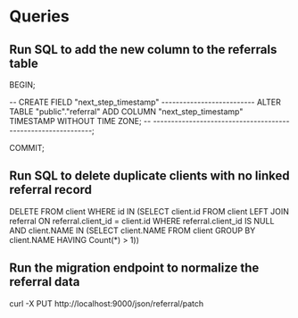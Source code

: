 # Queries

## Run SQL to add the new column to the referrals table

BEGIN;


-- CREATE FIELD "next_step_timestamp" --------------------------
ALTER TABLE "public"."referral" ADD COLUMN "next_step_timestamp" TIMESTAMP WITHOUT TIME ZONE;
-- -------------------------------------------------------------;

COMMIT;

## Run SQL to delete duplicate clients with no linked referral record

DELETE FROM client
WHERE  id IN (SELECT client.id
              FROM   client
                     LEFT JOIN referral
                            ON referral.client_id = client.id
              WHERE  referral.client_id IS NULL
                     AND client.NAME IN (SELECT client.NAME
                                         FROM   client
                                         GROUP  BY client.NAME
                                         HAVING Count(*) > 1))

## Run the migration endpoint to normalize the referral data

curl -X PUT http://localhost:9000/json/referral/patch
